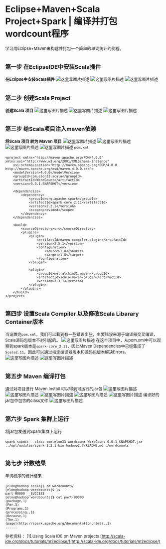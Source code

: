 #  Eclipse+Maven+Scala Project+Spark | 编译并打包wordcount程序

<font size=2>学习用Eclipse+Maven来构建并打包一个简单的单词统计的例程。
# <font size=4>**第一步 在EclipseIDE中安装Scala插件**
<font size=2>**在Eclipse中安装Scala插件**
![这里写图片描述](http://img.blog.csdn.net/20180112175944862)
![这里写图片描述](http://img.blog.csdn.net/20180112180021386)
![这里写图片描述](http://img.blog.csdn.net/20180112180033498)
# <font size=4>**第二步 创建Scala Project**
<font size=2>**创建Scala 项目**
![这里写图片描述](http://img.blog.csdn.net/20180112180154489)
![这里写图片描述](http://img.blog.csdn.net/20180112180202863)
![这里写图片描述](http://img.blog.csdn.net/20180112180214372)
# <font size=4>**第三步 给Scala项目注入maven依赖**
<font size=2>**将Scala 项目 转为 Maven 项目**
![这里写图片描述](http://img.blog.csdn.net/20180112180313033)
![这里写图片描述](http://img.blog.csdn.net/20180112180409445)
![这里写图片描述](http://img.blog.csdn.net/20180112180421704)
![这里写图片描述](http://img.blog.csdn.net/20180112180447093)
`pom.xml`

	<project xmlns="http://maven.apache.org/POM/4.0.0" xmlns:xsi="http://www.w3.org/2001/XMLSchema-instance"
		xsi:schemaLocation="http://maven.apache.org/POM/4.0.0 http://maven.apache.org/xsd/maven-4.0.0.xsd">
		<modelVersion>4.0.0</modelVersion>
		<groupId>com.elon33.scala</groupId>
		<artifactId>WordCount</artifactId>
		<version>0.0.1-SNAPSHOT</version>
	
		<dependencies>
			<dependency>
				<groupId>org.apache.spark</groupId>
				<artifactId>spark-core_2.11</artifactId>
				<version>2.2.1</version>
				<scope>provided</scope>
			</dependency>
		</dependencies>
	
		<build>
			<sourceDirectory>src</sourceDirectory>
			<plugins>
				<plugin>
					<artifactId>maven-compiler-plugin</artifactId>
					<version>3.5.1</version>
					<configuration>
						<source>1.8</source>
						<target>1.8</target>
					</configuration>
				</plugin>
	
				<plugin>
					<groupId>net.alchim31.maven</groupId>
					<artifactId>scala-maven-plugin</artifactId>
					<version>3.3.1</version>
				</plugin>
			</plugins>
		</build>
	</project>
# <font size=4>**第四步 设置Scala Compiler 以及修改Scala Libarary Container版本**
<font size=2>当设置完`pom.xml`，我们可以看到有一些错误出些，主要错误来源于编译器交叉编译，Scala源码包版本不对引起的。
![这里写图片描述](http://img.blog.csdn.net/20180112181848044)
<font size=2>在这个项目中，从pom.xml中可以观察到spark版本是`spark-core_2.11`，因此Maven Dependencies中已经集成了`Scala2.11`，因此可以通过指定编译器版本和源码包版本解决Errors。
![这里写图片描述](http://img.blog.csdn.net/20180112183111819)
![这里写图片描述](http://img.blog.csdn.net/20180112183443951)
# <font size=4>**第五步 Maven 编译打包**
<font size=2>通过对项目进行 Maven Install 可以得到可运行的jar包
![这里写图片描述](http://img.blog.csdn.net/20180117134042915)
![这里写图片描述](http://img.blog.csdn.net/20180117134056528)
![这里写图片描述](http://img.blog.csdn.net/20180117134119845)
![这里写图片描述](http://img.blog.csdn.net/20180112183606972)
![这里写图片描述](http://img.blog.csdn.net/20180112183702525)
<font size=2>编译好的jar包中包含的class文件
![这里写图片描述](http://img.blog.csdn.net/20180112184155650)
# <font size=4>**第六步 Spark 集群上运行**
<font size=2>将jar包发送到Spark集群上运行

	spark-submit --class com.elon33.wordcount WordCount-0.0.1-SNAPSHOT.jar ../opt/modules/spark-2.2.1-bin-hadoop2.7/README.md ./wordcounts

# <font size=4>**第七步 计数结果**
<font size=2>单词程序的统计结果

	[elon@hadoop scala]$ cd wordcounts/
	[elon@hadoop wordcounts]$ ls
	part-00000  _SUCCESS
	[elon@hadoop wordcounts]$ cat part-00000 
	(package,1)
	(For,3)
	(Programs,1)
	(processing.,1)
	(Because,1)
	(The,1)
	(page](http://spark.apache.org/documentation.html).,1) 
	......

<font size=2>参考资料：
[1].Using Scala IDE on Maven projects [http://scala-ide.org/docs/tutorials/m2eclipse/](http://scala-ide.org/docs/tutorials/m2eclipse/)
